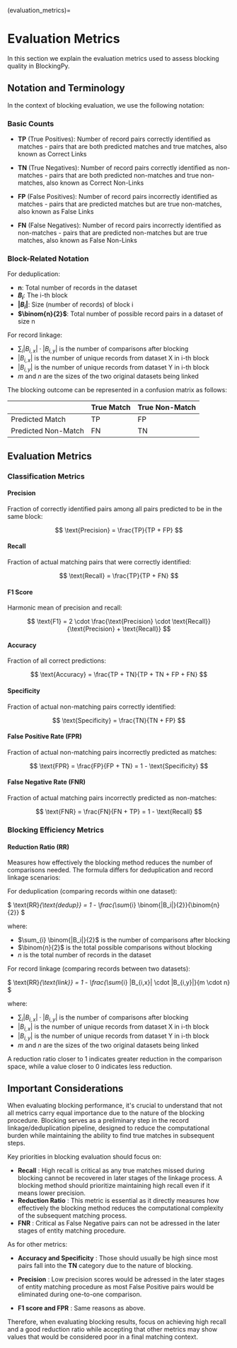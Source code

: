 (evaluation_metrics)=
# Evaluation Metrics

In this section we explain the evaluation metrics used to assess blocking quality in BlockingPy.

## Notation and Terminology

In the context of blocking evaluation, we use the following notation:

### Basic Counts

- **TP** (True Positives): Number of record pairs correctly identified as matches - pairs that are both predicted matches and true matches, also known as Correct Links

- **TN** (True Negatives): Number of record pairs correctly identified as non-matches - pairs that are both predicted non-matches and true non-matches, also known as Correct Non-Links 

- **FP** (False Positives): Number of record pairs incorrectly identified as matches - pairs that are predicted matches but are true non-matches, also known as False Links

- **FN** (False Negatives): Number of record pairs incorrectly identified as non-matches - pairs that are predicted non-matches but are true matches, also known as False Non-Links



### Block-Related Notation
For deduplication:

- **n**: Total number of records in the dataset
- **$B_i$**: The i-th block
- **|$B_i$|**: Size (number of records) of block i
- **$\binom{n}{2}$**: Total number of possible record pairs in a dataset of size n

For record linkage:

- $\sum_{i} |B_{i,x}| \cdot |B_{i,y}|$ is the number of comparisons after blocking
- $|B_{i,x}|$ is the number of unique records from dataset X in i-th block
- $|B_{i,y}|$ is the number of unique records from dataset Y in i-th block
- $m$ and $n$ are the sizes of the two original datasets being linked

The blocking outcome can be represented in a confusion matrix as follows:

|               | True Match   | True Non-Match |
|---------------|------------------|---------------------|
| Predicted Match    | TP              | FP                 |
| Predicted Non-Match| FN              | TN                 |

## Evaluation Metrics

### Classification Metrics

#### Precision
Fraction of correctly identified pairs among all pairs predicted to be in the same block:

$$
\text{Precision} = \frac{TP}{TP + FP}
$$

#### Recall
Fraction of actual matching pairs that were correctly identified:

$$
\text{Recall} = \frac{TP}{TP + FN}
$$

#### F1 Score
Harmonic mean of precision and recall:

$$
\text{F1} = 2 \cdot \frac{\text{Precision} \cdot \text{Recall}}{\text{Precision} + \text{Recall}}
$$

#### Accuracy
Fraction of all correct predictions:

$$
\text{Accuracy} = \frac{TP + TN}{TP + TN + FP + FN}
$$

#### Specificity
Fraction of actual non-matching pairs correctly identified:

$$
\text{Specificity} = \frac{TN}{TN + FP}
$$

#### False Positive Rate (FPR)
Fraction of actual non-matching pairs incorrectly predicted as matches:

$$
\text{FPR} = \frac{FP}{FP + TN} = 1 - \text{Specificity}
$$

#### False Negative Rate (FNR)
Fraction of actual matching pairs incorrectly predicted as non-matches:

$$
\text{FNR} = \frac{FN}{FN + TP} = 1 - \text{Recall}
$$

### Blocking Efficiency Metrics

#### Reduction Ratio (RR)
Measures how effectively the blocking method reduces the number of comparisons needed. The formula differs for deduplication and record linkage scenarios:

For deduplication (comparing records within one dataset):

$
\text{RR}_{\text{dedup}} = 1 - \frac{\sum_{i} \binom{|B_i|}{2}}{\binom{n}{2}}
$

where:
- $\sum_{i} \binom{|B_i|}{2}$ is the number of comparisons after blocking
- $\binom{n}{2}$ is the total possible comparisons without blocking
- $n$ is the total number of records in the dataset

For record linkage (comparing records between two datasets):

$
\text{RR}_{\text{link}} = 1 - \frac{\sum_{i} |B_{i,x}| \cdot |B_{i,y}|}{m \cdot n}
$

where:
- $\sum_{i} |B_{i,x}| \cdot |B_{i,y}|$ is the number of comparisons after blocking
- $|B_{i,x}|$ is the number of unique records from dataset X in i-th block
- $|B_{i,y}|$ is the number of unique records from dataset Y in i-th block
- $m$ and $n$ are the sizes of the two original datasets being linked

A reduction ratio closer to 1 indicates greater reduction in the comparison space, while a value closer to 0 indicates less reduction.

## Important Considerations

When evaluating blocking performance, it's crucial to understand that not all metrics carry equal importance due to the nature of the blocking procedure. Blocking serves as a preliminary step in the record linkage/deduplication pipeline, designed to reduce the computational burden while maintaining the ability to find true matches in subsequent steps.

Key priorities in blocking evaluation should focus on:

- **Recall** : High recall is critical as any true matches missed during blocking cannot be recovered in later stages of the linkage process. A blocking method should prioritize maintaining high recall even if it means lower precision.
- **Reduction Ratio** : This metric is essential as it directly measures how effectively the blocking method reduces the computational complexity of the subsequent matching process.
- **FNR** : Critical as False Negative pairs can not be adressed in the later stages of entity matching procedure.

As for other metrics:

- **Accuracy and Specificity** : Those should usually be high since most pairs fall into the **TN** category due to the nature of blocking.

- **Precision** : Low precision scores would be adressed in the later stages of entity matching procedure as most False Positive pairs would be eliminated during one-to-one comparison.

- **F1 score and FPR** : Same reasons as above.

Therefore, when evaluating blocking results, focus on achieving high recall and a good reduction ratio while accepting that other metrics may show values that would be considered poor in a final matching context.